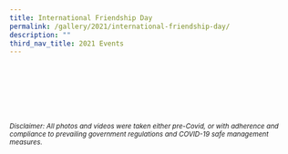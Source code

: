 ```yaml
---
title: International Friendship Day
permalink: /gallery/2021/international-friendship-day/
description: ""
third_nav_title: 2021 Events
---
```

<br><br><br><br><br><br>
<sup>_Disclaimer: All photos and videos were taken either pre-Covid, or with adherence and compliance to prevailing government regulations and COVID-19 safe management measures._</sup>